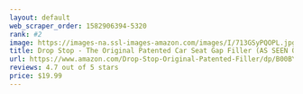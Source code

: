 ```yaml
---
layout: default 
﻿web_scraper_order: 1582906394-5320
rank: #2
image: https://images-na.ssl-images-amazon.com/images/I/713GSyPQOPL.jpg
title: Drop Stop - The Original Patented Car Seat Gap Filler (AS SEEN ON Shark Tank) - Set of 2
url: https://www.amazon.com/Drop-Stop-Original-Patented-Filler/dp/B00BYH6C1E/ref=zg_mw_automotive_2?_encoding=UTF8&psc=1&refRID=XNZNW5DZK47AV25RF7A7
reviews: 4.7 out of 5 stars
price: $19.99 
---
```

